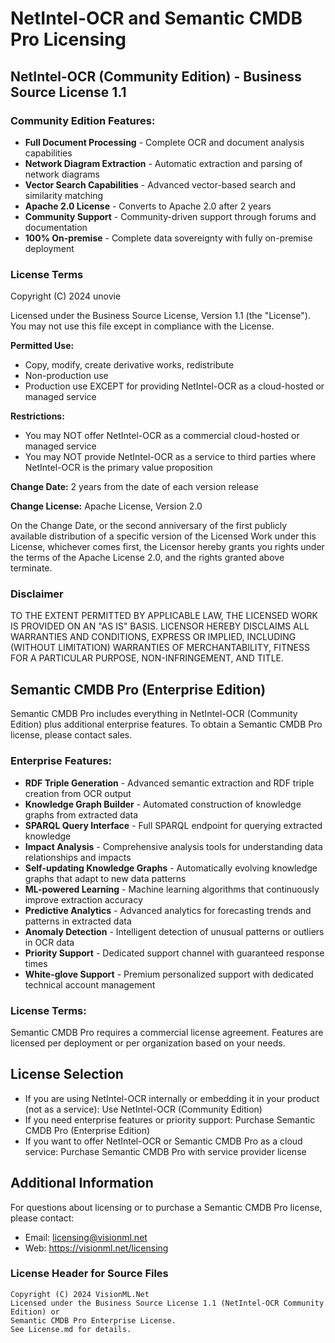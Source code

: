 # NetIntel-OCR and Semantic CMDB Pro Licensing

## NetIntel-OCR (Community Edition) - Business Source License 1.1

### Community Edition Features:
- **Full Document Processing** - Complete OCR and document analysis capabilities
- **Network Diagram Extraction** - Automatic extraction and parsing of network diagrams
- **Vector Search Capabilities** - Advanced vector-based search and similarity matching
- **Apache 2.0 License** - Converts to Apache 2.0 after 2 years
- **Community Support** - Community-driven support through forums and documentation
- **100% On-premise** - Complete data sovereignty with fully on-premise deployment

### License Terms

Copyright (C) 2024 unovie

Licensed under the Business Source License, Version 1.1 (the "License"). You may not use this file except in compliance with the License.

**Permitted Use:**
- Copy, modify, create derivative works, redistribute
- Non-production use
- Production use EXCEPT for providing NetIntel-OCR as a cloud-hosted or managed service

**Restrictions:**
- You may NOT offer NetIntel-OCR as a commercial cloud-hosted or managed service
- You may NOT provide NetIntel-OCR as a service to third parties where NetIntel-OCR is the primary value proposition

**Change Date:** 2 years from the date of each version release

**Change License:** Apache License, Version 2.0

On the Change Date, or the second anniversary of the first publicly available distribution of a specific version of the Licensed Work under this License, whichever comes first, the Licensor hereby grants you rights under the terms of the Apache License 2.0, and the rights granted above terminate.

### Disclaimer

TO THE EXTENT PERMITTED BY APPLICABLE LAW, THE LICENSED WORK IS PROVIDED ON AN "AS IS" BASIS. LICENSOR HEREBY DISCLAIMS ALL WARRANTIES AND CONDITIONS, EXPRESS OR IMPLIED, INCLUDING (WITHOUT LIMITATION) WARRANTIES OF MERCHANTABILITY, FITNESS FOR A PARTICULAR PURPOSE, NON-INFRINGEMENT, AND TITLE.

## Semantic CMDB Pro (Enterprise Edition)

Semantic CMDB Pro includes everything in NetIntel-OCR (Community Edition) plus additional enterprise features. To obtain a Semantic CMDB Pro license, please contact sales.

### Enterprise Features:
- **RDF Triple Generation** - Advanced semantic extraction and RDF triple creation from OCR output
- **Knowledge Graph Builder** - Automated construction of knowledge graphs from extracted data
- **SPARQL Query Interface** - Full SPARQL endpoint for querying extracted knowledge
- **Impact Analysis** - Comprehensive analysis tools for understanding data relationships and impacts
- **Self-updating Knowledge Graphs** - Automatically evolving knowledge graphs that adapt to new data patterns
- **ML-powered Learning** - Machine learning algorithms that continuously improve extraction accuracy
- **Predictive Analytics** - Advanced analytics for forecasting trends and patterns in extracted data
- **Anomaly Detection** - Intelligent detection of unusual patterns or outliers in OCR data
- **Priority Support** - Dedicated support channel with guaranteed response times
- **White-glove Support** - Premium personalized support with dedicated technical account management

### License Terms:
Semantic CMDB Pro requires a commercial license agreement. Features are licensed per deployment or per organization based on your needs.

## License Selection

- If you are using NetIntel-OCR internally or embedding it in your product (not as a service): Use NetIntel-OCR (Community Edition)
- If you need enterprise features or priority support: Purchase Semantic CMDB Pro (Enterprise Edition)
- If you want to offer NetIntel-OCR or Semantic CMDB Pro as a cloud service: Purchase Semantic CMDB Pro with service provider license

## Additional Information

For questions about licensing or to purchase a Semantic CMDB Pro license, please contact:
- Email: licensing@visionml.net
- Web: https://visionml.net/licensing

### License Header for Source Files
```
Copyright (C) 2024 VisionML.Net
Licensed under the Business Source License 1.1 (NetIntel-OCR Community Edition) or 
Semantic CMDB Pro Enterprise License.
See License.md for details.
```
